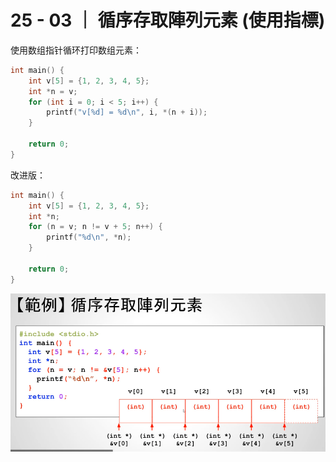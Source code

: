 # 25 - 03 ｜ 循序存取陣列元素 (使用指標)


使用数组指针循环打印数组元素：
```c++
int main() {
    int v[5] = {1, 2, 3, 4, 5};
    int *n = v;
    for (int i = 0; i < 5; i++) {
        printf("v[%d] = %d\n", i, *(n + i));
    }

    return 0;
}
```

改进版：
```c++
int main() {
    int v[5] = {1, 2, 3, 4, 5};
    int *n;
    for (n = v; n != v + 5; n++) {
        printf("%d\n", *n);
    }

    return 0;
}
```

![图片](pics//pic-1.jpg)
